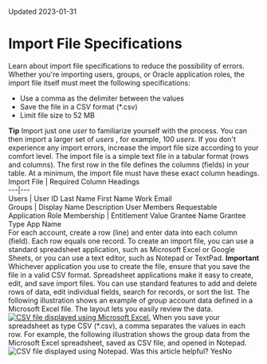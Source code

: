 Updated 2023-01-31
# Import File Specifications
Learn about import file specifications to reduce the possibility of errors.
Whether you're importing users, groups, or Oracle application roles, the import file itself must meet the following specifications:
  * Use a comma as the delimiter between the values
  * Save the file in a CSV format (*.csv)
  * Limit file size to 52 MB


**Tip**
Import just one _user_ to familiarize yourself with the process. You can then import a larger set of _users_ , for example, 100 _users_. If you don't experience any import errors, increase the import file size according to your comfort level.
The import file is a simple text file in a tabular format (rows and columns). The first row in the file defines the columns (fields) in your table. At a minimum, the import file must have these exact column headings.
Import File | Required Column Headings  
---|---  
Users |  User ID Last Name First Name Work Email  
Groups |  Display Name Description User Members Requestable  
Application Role Membership |  Entitlement Value Grantee Name Grantee Type App Name  
For each account, create a row (line) and enter data into each column (field). Each row equals one record.
To create an import file, you can use a standard spreadsheet application, such as Microsoft Excel or Google Sheets, or you can use a text editor, such as Notepad or TextPad.
**Important** Whichever application you use to create the file, ensure that you save the file in a valid CSV format.
Spreadsheet applications make it easy to create, edit, and save import files. You can use standard features to add and delete rows of data, edit individual fields, search for records, or sort the list. The following illustration shows an example of _group_ account data defined in a Microsoft Excel file. The layout lets you easily review the data.
[![CSV file displayed using Microsoft Excel.](https://docs.oracle.com/en-us/iaas/Content/Resources/Images/iam-csv-import-file-displayed-ms-excel-file.png)](https://docs.oracle.com/en-us/iaas/Content/Resources/Images/iam-csv-import-file-displayed-ms-excel-file.png)
When you save your spreadsheet as type CSV (*.csv), a comma separates the values in each row. For example, the following illustration shows the group data from the Microsoft Excel spreadsheet, saved as CSV file, and opened in Notepad.
![CSV file displayed using Notepad.](https://docs.oracle.com/en-us/iaas/Content/Resources/Images/iam-csv-import-file-displayed-notepad.png)
Was this article helpful?
YesNo

